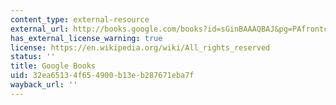 ```yaml
---
content_type: external-resource
external_url: http://books.google.com/books?id=sGinBAAAQBAJ&pg=PAfrontcover
has_external_license_warning: true
license: https://en.wikipedia.org/wiki/All_rights_reserved
status: ''
title: Google Books
uid: 32ea6513-4f65-4900-b13e-b287671eba7f
wayback_url: ''
---
```

